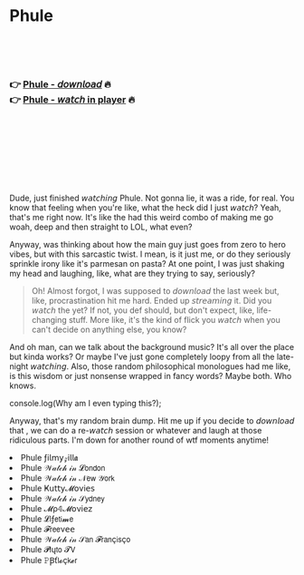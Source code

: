 <h1>Phule</h1>

<br><br><br>

<h3>👉 <a href="https://Jasons-fredinmysfoe1970.github.io/bgdodxwptd/">Phule - 𝘥𝘰𝘸𝘯𝘭𝘰𝘢𝘥</a> 🔥<br>
👉 <a href="https://Jasons-fredinmysfoe1970.github.io/bgdodxwptd/">Phule - 𝘸𝘢𝘵𝘤𝘩 in player</a> 🔥
</h3>



<br><br><br><br><br><br><br>


Dude, just finished 𝘸𝘢𝘵𝘤𝘩𝘪𝘯𝘨 Phule. Not gonna lie, it was a ride, for real. You know that feeling when you're like, what the heck did I just 𝘸𝘢𝘵𝘤𝘩? Yeah, that's me right now. It's like the   had this weird combo of making me go woah, deep and then straight to LOL, what even?

Anyway, was thinking about how the main guy just goes from zero to hero vibes, but with this sarcastic twist. I mean, is it just me, or do they seriously sprinkle irony like it's parmesan on pasta? At one point, I was just shaking my head and laughing, like, what are they trying to say, seriously?

> Oh! Almost forgot, I was supposed to 𝘥𝘰𝘸𝘯𝘭𝘰𝘢𝘥 the   last week but, like, procrastination hit me hard. Ended up 𝘴𝘵𝘳𝘦𝘢𝘮𝘪𝘯𝘨 it. Did you 𝘸𝘢𝘵𝘤𝘩 the   yet? If not, you def should, but don't expect, like, life-changing stuff. More like, it's the kind of flick you 𝘸𝘢𝘵𝘤𝘩 when you can't decide on anything else, you know?

And oh man, can we talk about the background music? It's all over the place but kinda works? Or maybe I've just gone completely loopy from all the late-night 𝘸𝘢𝘵𝘤𝘩𝘪𝘯𝘨. Also, those random philosophical monologues had me like, is this wisdom or just nonsense wrapped in fancy words? Maybe both. Who knows.

console.log(Why am I even typing this?);

Anyway, that's my random brain dump. Hit me up if you decide to 𝘥𝘰𝘸𝘯𝘭𝘰𝘢𝘥 that  , we can do a re-𝘸𝘢𝘵𝘤𝘩 session or whatever and laugh at those ridiculous parts. I'm down for another round of wtf moments anytime!

<li>Phule ƒ𝗂𝗅𝗆𝗒𝓏𝗂𝗅𝗅𝖆</li>
<li>Phule 𝒲𝒶𝓉𝒸𝒽 𝒾𝓃 𝓛𝗈𝗇𝖽𝗈𝗇</li>
<li>Phule 𝒲𝒶𝓉𝒸𝒽 𝒾𝓃 𝒩𝖾𝗐 𝒴𝗈𝗋𝗄</li>
<li>Phule Ҝ𝗎𝗍𝗍𝗒𝓜𝗈ν𝗂𝖾𝗌</li>
<li>Phule 𝒲𝒶𝓉𝒸𝒽 𝒾𝓃 𝒮𝗒𝖽𝗇𝖾𝗒</li>
<li>Phule 𝓜ρ𝟜𝓜𝗈ν𝗂𝖾𝗓</li>
<li>Phule 𝓛𝗂ƒ𝖾𝗍𝗂𝓶𝖾</li>
<li>Phule 𝓕𝗋𝖾𝖾ν𝖾𝖾</li>
<li>Phule 𝒲𝒶𝓉𝒸𝒽 𝒾𝓃 𝒮𝖺𝗇 𝓕𝗋𝖺𝗇ç𝗂𝗌ç𝗈</li>
<li>Phule 𝓟𝗅ų𝗍𝗈 𝓣𝖵</li>
<li>Phule 𝙿Ꞵť𝗅𝓸ç𝗄𝓮𝗋</li>
